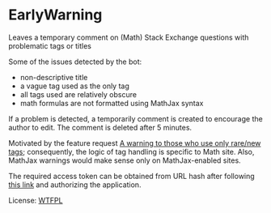# EarlyWarning

Leaves a temporary comment on (Math) Stack Exchange questions with problematic tags or titles

Some of the issues detected by the bot: 

* non-descriptive title
* a vague tag used as the only tag 
* all tags used are relatively obscure
* math formulas are not formatted using MathJax syntax

If a problem is detected, a temporarily comment is created to encourage the author to edit. The comment is deleted after 5 minutes. 

Motivated by the feature request [A warning to those who use only rare/new tags](http://meta.math.stackexchange.com/q/21669); consequently, the logic of tag handling is specific to Math site. Also, MathJax warnings would make sense only on MathJax-enabled sites. 

The required access token can be obtained from URL hash after following [this link](https://stackexchange.com/oauth/dialog?client_id=5748&scope=no_expiry,write_access&redirect_uri=https://stackexchange.com/) and authorizing the application.

License: [WTFPL](http://www.wtfpl.net)

